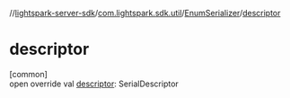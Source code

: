 //[lightspark-server-sdk](../../../index.md)/[com.lightspark.sdk.util](../index.md)/[EnumSerializer](index.md)/[descriptor](descriptor.md)

# descriptor

[common]\
open override val [descriptor](descriptor.md): SerialDescriptor

